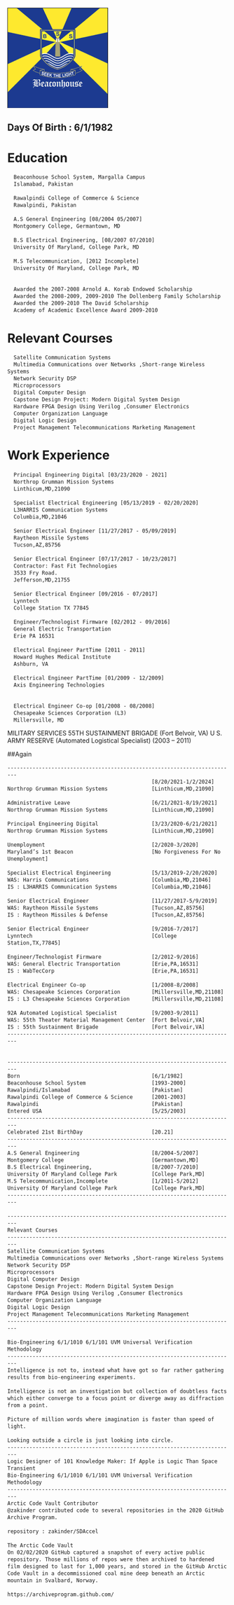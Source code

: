 ![BeaconHouse](https://github.com/zakinder/Resume/blob/main/BeaconHouseSchoolSystem.PNG "BeaconHouse")

## Days Of Birth : 6/1/1982

# Education

      Beaconhouse School System, Margalla Campus 
      Islamabad, Pakistan
      
      Rawalpindi College of Commerce & Science
      Rawalpindi, Pakistan
      
      A.S General Engineering [08/2004 05/2007]
      Montgomery College, Germantown, MD
      
      B.S Electrical Engineering, [08/2007 07/2010]
      University Of Maryland, College Park, MD
      
      M.S Telecommunication, [2012 Incomplete]
      University Of Maryland, College Park, MD


      Awarded the 2007-2008 Arnold A. Korab Endowed Scholarship
      Awarded the 2008-2009, 2009-2010 The Dollenberg Family Scholarship
      Awarded the 2009-2010 The David Scholarship
      Academy of Academic Excellence Award 2009-2010

# Relevant Courses

      Satellite Communication Systems
      Multimedia Communications over Networks ,Short-range Wireless Systems
      Network Security DSP
      Microprocessors
      Digital Computer Design
      Capstone Design Project: Modern Digital System Design
      Hardware FPGA Design Using Verilog ,Consumer Electronics
      Computer Organization Language
      Digital Logic Design
      Project Management Telecommunications Marketing Management


# Work Experience


      Principal Engineering Digital [03/23/2020 - 2021]
      Northrop Grumman Mission Systems
      Linthicum,MD,21090

      Specialist Electrical Engineering [05/13/2019 - 02/20/2020]
      L3HARRIS Communication Systems
      Columbia,MD,21046
      
      Senior Electrical Engineer [11/27/2017 - 05/09/2019]
      Raytheon Missile Systems
      Tucson,AZ,85756
      
      Senior Electrical Engineer [07/17/2017 - 10/23/2017]
      Contractor: Fast Fit Technologies
      3533 Fry Road.
      Jefferson,MD,21755
      
      Senior Electrical Engineer [09/2016 - 07/2017]
      Lynntech
      College Station TX 77845
      
      Engineer/Technologist Firmware [02/2012 - 09/2016]
      General Electric Transportation
      Erie PA 16531
      
      Electrical Engineer PartTime [2011 - 2011]
      Howard Hughes Medical Institute
      Ashburn, VA
      
      Electrical Engineer PartTime [01/2009 - 12/2009]
      Axis Engineering Technologies

      
      Electrical Engineer Co-op [01/2008 - 08/2008]
      Chesapeake Sciences Corporation (L3)
      Millersville, MD

      
MILITARY SERVICES 55TH SUSTAINMENT BRIGADE (Fort Belvoir, VA) 
U S. ARMY RESERVE (Automated Logistical Specialist) (2003 – 2011)


##Again

    -------------------------------------------------------------------------
                                                  [8/20/2021-1/2/2024]
    Northrop Grumman Mission Systems              [Linthicum,MD,21090]

    Administrative Leave                          [6/21/2021-8/19/2021]
    Northrop Grumman Mission Systems              [Linthicum,MD,21090]

    Principal Engineering Digital                 [3/23/2020-6/21/2021]
    Northrop Grumman Mission Systems              [Linthicum,MD,21090]

    Unemployment                                  [2/2020-3/2020]
    Maryland’s 1st Beacon                         [No Forgiveness For No Unemployment]

    Specialist Electrical Engineering             [5/13/2019-2/20/2020]
    WAS: Harris Communications                    [Columbia,MD,21046]
    IS : L3HARRIS Communication Systems           [Columbia,MD,21046]

    Senior Electrical Engineer                    [11/27/2017-5/9/2019]
    WAS: Raytheon Missile Systems                 [Tucson,AZ,85756]
    IS : Raytheon Missiles & Defense              [Tucson,AZ,85756]

    Senior Electrical Engineer                    [9/2016-7/2017]
    Lynntech                                      [College Station,TX,77845]

    Engineer/Technologist Firmware                [2/2012-9/2016]
    WAS: General Electric Transportation          [Erie,PA,16531]
    IS : WabTecCorp                               [Erie,PA,16531]

    Electrical Engineer Co-op                     [1/2008-8/2008]
    WAS: Chesapeake Sciences Corporation          [Millersville,MD,21108]
    IS : L3 Chesapeake Sciences Corporation       [Millersville,MD,21108]

    92A Automated Logistical Specialist           [9/2003-9/2011]
    WAS: 55th Theater Material Management Center  [Fort Belvoir,VA]
    IS : 55th Sustainment Brigade                 [Fort Belvoir,VA]
    -------------------------------------------------------------------------


    -------------------------------------------------------------------------
    Born                                          [6/1/1982]
    Beaconhouse School System                     [1993-2000]
    Rawalpindi/Islamabad                          [Pakistan]
    Rawalpindi College of Commerce & Science      [2001-2003]
    Rawalpindi                                    [Pakistan]
    Entered USA                                   [5/25/2003]
    -------------------------------------------------------------------------
    Celebrated 21st BirthDay                      [20.21]
    -------------------------------------------------------------------------
    A.S General Engineering                       [8/2004-5/2007]
    Montgomery College                            [Germantown,MD] 
    B.S Electrical Engineering,                   [8/2007-7/2010]
    University Of Maryland College Park           [College Park,MD]
    M.S Telecommunication,Incomplete              [1/2011-5/2012]
    University Of Maryland College Park           [College Park,MD]
    -------------------------------------------------------------------------

    -------------------------------------------------------------------------
    Relevant Courses
    -------------------------------------------------------------------------
    Satellite Communication Systems
    Multimedia Communications over Networks ,Short-range Wireless Systems
    Network Security DSP
    Microprocessors
    Digital Computer Design
    Capstone Design Project: Modern Digital System Design
    Hardware FPGA Design Using Verilog ,Consumer Electronics
    Computer Organization Language
    Digital Logic Design
    Project Management Telecommunications Marketing Management
    -------------------------------------------------------------------------

    Bio-Engineering 6/1/1010 6/1/101 UVM Universal Verification Methodology
    -------------------------------------------------------------------------
    Intelligence is not to, instead what have got so far rather gathering results from bio-engineering experiments.

    Intelligence is not an investigation but collection of doubtless facts which either converge to a focus point or diverge away as diffraction from a point.

    Picture of million words where imagination is faster than speed of light.

    Looking outside a circle is just looking into circle.
    -------------------------------------------------------------------------
    Logic Designer of 101 Knowledge Maker: If Apple is Logic Than Space Transient
    Bio-Engineering 6/1/1010 6/1/101 UVM Universal Verification Methodology 
    -------------------------------------------------------------------------
    Arctic Code Vault Contributor
    @zakinder contributed code to several repositories in the 2020 GitHub Archive Program.
    
    repository : zakinder/SDAccel
    
    The Arctic Code Vault
    On 02/02/2020 GitHub captured a snapshot of every active public repository. Those millions of repos were then archived to hardened film designed to last for 1,000 years, and stored in the GitHub Arctic Code Vault in a decommissioned coal mine deep beneath an Arctic mountain in Svalbard, Norway.
    
    https://archiveprogram.github.com/
